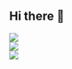 ## Hi there 👋

<!--
**hassan524/hassan524** is a ✨ _special_ ✨ repository because its `README.md` (this file) appears on your GitHub profile.

Here are some ideas to get you started:

- 🔭 I’m currently working on ...
- 🌱 I’m currently learning ...
- 👯 I’m looking to collaborate on ...
- 🤔 I’m looking for help with ...
- 💬 Ask me about ...
- 📫 How to reach me: ...
- 😄 Pronouns: ...
- ⚡ Fun fact: ...
-->

![](https://github-readme-stats.vercel.app/api?username=hassan524&theme=github_dark&hide_border=false&include_all_commits=false&count_private=false)<br/>
![](https://github-readme-streak-stats.herokuapp.com/?user=hassan524&theme=github_dark&hide_border=false)<br/>
![](https://github-readme-stats.vercel.app/api/top-langs/?username=hassan524&theme=github_dark&hide_border=false&include_all_commits=false&count_private=false&layout=compact)
